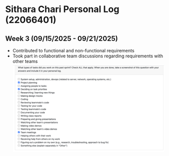 # Sithara Chari Personal Log (22066401)

## Week 3 (09/15/2025 - 09/21/2025)
- Contributed to functional and non-functional requirements
- Took part in collaborative team discussions regarding requirements with other teams
![alt text](<imgs/What types of tasks did you work on this past sent Check ALL Flat apply, When you are done, take a screenshot of this question w.png>)

